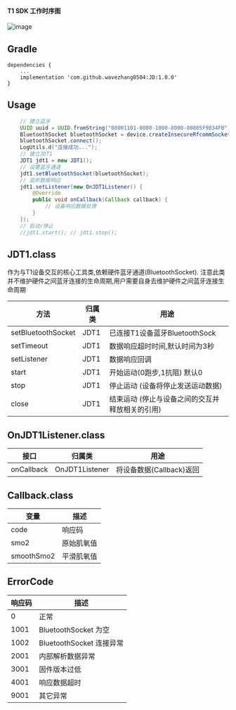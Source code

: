 #### T1 SDK 工作时序图

![image](https://igetwell-media.oss-cn-shenzhen.aliyuncs.com/ofit_pro_test_media/image/WechatIMG69.png)

Gradle
------
```
dependencies {
    ...
    implementation 'com.github.wavezhang0504:JD:1.0.0'
}
```
Usage
-----
``` Java
    // 建立蓝牙
    UUID uuid = UUID.fromString("00001101-0000-1000-8000-00805F9B34FB");
    BluetoothSocket bluetoothSocket = device.createInsecureRfcommSocketToServiceRecord(uuid);
    bluetoothSocket.connect();
    LogUtils.d("连接成功...");
    // 建立JDT1
    JDT1 jdt1 = new JDT1();
    // 设置蓝牙通道
    jdt1.setBluetoothSocket(bluetoothSocket); 
    // 监听数据响应
    jdt1.setListener(new OnJDT1Listener() {
        @Override
        public void onCallback(Callback callback) {
            // 设备响应数据处理
        }
    }); 
    // 启动/停止
    //jdt1.start(); // jdt1.stop();
```

JDT1.class 
-----------
作为与T1设备交互的核心工具类,依赖硬件蓝牙通道(BluetoothSocket). 注意此类并不维护硬件之间蓝牙连接的生命周期,用户需要自身去维护硬件之间蓝牙连接生命周期

方法 | 归属类  | 用途
---|---|---
setBluetoothSocket | JDT1 | 已连接T1设备蓝牙BluetoothSock
setTimeout | JDT1 | 数据响应超时时间,默认时间为3秒
setListener | JDT1 | 数据响应回调
start | JDT1 | 开始运动(0跑步,1抗阻) 默认0
stop | JDT1 | 停止运动 (设备将停止发送运动数据)
close | JDT1 | 结束运动 (停止与设备之间的交互并释放相关的引用)

OnJDT1Listener.class 
-----------

接口 | 归属类  | 用途
---|---|---
onCallback |  OnJDT1Listener | 将设备数据(Callback)返回 

Callback.class 
-----------

变量 | 描述
---|---
code | 响应码
smo2 | 原始肌氧值 
smoothSmo2 | 平滑肌氧值

ErrorCode
-----------

响应码 | 描述
---|---
0 | 正常
1001 | BluetoothSocket 为空
1002 | BluetoothSocket 连接异常
2001 | 内部解析数据异常
3001 | 固件版本过低
4001 | 响应数据超时
9001 | 其它异常
